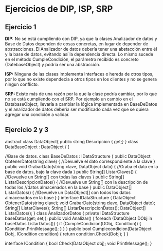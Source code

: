 # Ejercicios de DIP, ISP, SRP
## Ejercicio 1 

**DIP:** No se está cumpliendo con DIP, ya que la clases Analizador de datos y Base de Datos dependen de cosas concretas, en lugar de depender de abstracciones. El Analizador de datos debería tener una abstacción entre él y la base de datos, evitando así la dependencia directa.
Lo mismo sucede en el método CumpleCondición, el parámetro recibido es concreto (DatebaseObject) y podría ser una abstracción.

**ISP:** Ninguna de las clases implementa Interfaces o hereda de otros tipos, por lo que no existe dependecia a otros tipos en los clientes y no se genera ningun conflicto.

**SRP:** Existe más de una razón por la que la clase podría cambiar, por lo que no se está cumpliendo con el SRP. Por ejemplo un cambio en el DatabaseObject, llevaría a cambiar la lógica implementada en BaseDeDatos y el analizador de datos debería ser modificado cada vez que se quiera agregar una condición a validar.


## Ejercicio 2 y 3

abstract class DataObject{
    public string Descripcion { get;}
}
class DataBaseObject : DataObject
{
}

//Base de datos.
class BaseDeDatos : IDataStructure
{
    public DataObject ObtenerDato(string clave)
    {
        //Devuelve el dato correspondiente a la clave
    }
    public void GrabarDato(string clave, DataObject dato)
    {
        //Graba el dato en la base de datos, bajo la clave dada
    }
    public String[] ListarClaves()
    {
        //Devuelve un String[] con todas las claves
    }
    public String[] ListarDescripcionDatos()
    {
        //Devuelve un String[] con la descripción de todas los 
        //datos almacenados en  la base
    }
    public DataObject[] ListarDatos()
    {
//Devuelve un DataObject[] con todos los datos almacenados en la base
    }
}
interface IDataStructure
{
    DataObject ObtenerDato(string clave);
    void GrabarDato(string clave, DataObject dato);
    String[] ListarClaves();
    String[] ListarDescripcionDatos();
    DataObject[] ListarDatos();
}
class AnalizadorDatos
{
    private IDataStructure baseDatos{get; set;};
    public void Analizar()
    {
        foreach (DataObject DObj in baseDatos.ListarDatos())
        {
            if (CumpleCondicion(DObj, ICondition))
            {
                ICondition.PrintMessage();
            }
        }
    }
    public bool Cumplecondicion(DataObject Dobj, ICondition condition)
    {
    return condition.Check(Dobj);
    }
}

interface ICondition {
    bool Check(DataObject obj);
    void PrintMessage();
}
